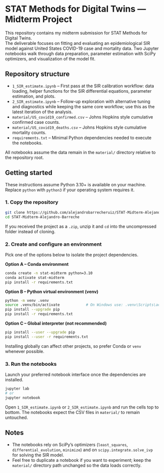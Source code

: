 # STAT Methods for Digital Twins — Midterm Project

This repository contains my midterm submission for STAT Methods for Digital Twins.  
The deliverable focuses on fitting and evaluating an epidemiological SIR model against
United States COVID-19 case and mortality data. Two Jupyter notebooks walk through data
preparation, parameter estimation with SciPy optimizers, and visualization of the model
fit.

## Repository structure
- `1_SIR_estimate.ipynb` – First pass at the SIR calibration workflow: data loading,
  helper functions for the SIR differential equations, parameter estimation, and plots.
- `2_SIR_estimate.ipynb` – Follow-up exploration with alternative tuning and diagnostics
  while keeping the same core workflow; use this as the latest iteration of the analysis.
- `material/US_covid19_confirmed.csv` – Johns Hopkins style cumulative confirmed case counts.
- `material/US_covid19_deaths.csv` – Johns Hopkins style cumulative mortality counts.
- `requirements.txt` – Minimal Python dependencies needed to execute the notebooks.

All notebooks assume the data remain in the `material/` directory relative to the
repository root.

## Getting started
These instructions assume Python 3.10+ is available on your machine. Replace `python`
with `python3` if your operating system requires it.

### 1. Copy the repository
```bash
git clone https://github.com/alejandrobarrecheruiz/STAT-Midterm-Alejandro-Barreche.git
cd STAT-Midterm-Alejandro-Barreche
```
If you received the project as a `.zip`, unzip it and `cd` into the uncompressed folder
instead of cloning.

### 2. Create and configure an environment
Pick one of the options below to isolate the project dependencies.

**Option A – Conda environment**
```bash
conda create -n stat-midterm python=3.10
conda activate stat-midterm
pip install -r requirements.txt
```

**Option B – Python virtual environment (venv)**
```bash
python -m venv .venv
source .venv/bin/activate            # On Windows use: .venv\Scripts\activate
pip install --upgrade pip
pip install -r requirements.txt
```

**Option C – Global interpreter (not recommended)**
```bash
pip install --user --upgrade pip
pip install --user -r requirements.txt
```
Installing globally can affect other projects, so prefer Conda or `venv` whenever
possible.

### 3. Run the notebooks
Launch your preferred notebook interface once the dependencies are installed.
```bash
jupyter lab
# or
jupyter notebook
```
Open `1_SIR_estimate.ipynb` or `2_SIR_estimate.ipynb` and run the cells top to bottom.
The notebooks expect the CSV files in `material/` to remain untouched.

## Notes
- The notebooks rely on SciPy’s optimizers (`least_squares`, `differential_evolution`,
  `minimize`) and on `scipy.integrate.solve_ivp` for solving the SIR model.
- Feel free to duplicate a notebook if you want to experiment; keep the `material/`
  directory path unchanged so the data loads correctly.
